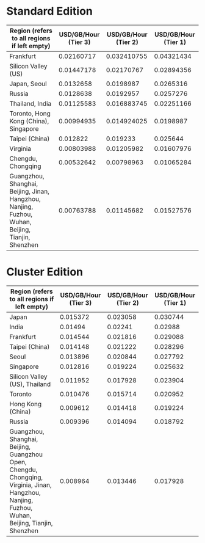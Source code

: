 ﻿# Standard Edition

| Region (refers to all regions if left empty) | USD/GB/Hour (Tier 3) | USD/GB/Hour (Tier 2) | USD/GB/Hour (Tier 1) |
|---------|---------|---------|---------|
| Frankfurt | 0.02160717 | 0.032410755 | 0.04321434 |
| Silicon Valley (US) | 0.01447178 | 0.02170767 | 0.02894356 |
| Japan, Seoul | 0.0132658 | 0.0198987 | 0.0265316 |
| Russia | 0.0128638 | 0.0192957 | 0.0257276 |
| Thailand, India | 0.01125583 | 0.016883745 | 0.02251166 |
| Toronto, Hong Kong (China), Singapore | 0.00994935 | 0.014924025 | 0.0198987 |
|Taipei (China) | 0.012822 | 0.019233 | 0.025644 |
| Virginia | 0.00803988 | 0.01205982 | 0.01607976 |
| Chengdu, Chongqing | 0.00532642 | 0.00798963 | 0.01065284 |
| Guangzhou, Shanghai, Beijing, Jinan, Hangzhou, Nanjing, Fuzhou, Wuhan, Beijing, Tianjin, Shenzhen | 0.00763788 | 0.01145682 | 0.01527576 |

# Cluster Edition
| Region (refers to all regions if left empty) | USD/GB/Hour (Tier 3) | USD/GB/Hour (Tier 2) | USD/GB/Hour (Tier 1) |
|---------|---------|---------|---------|
| Japan | 0.015372 | 0.023058 | 0.030744 |
| India | 0.01494 | 0.02241 | 0.02988 |
| Frankfurt | 0.014544 | 0.021816 | 0.029088 |
| Taipei (China) | 0.014148 | 0.021222 | 0.028296 |
| Seoul | 0.013896 | 0.020844 | 0.027792 |
| Singapore | 0.012816 | 0.019224 | 0.025632 |
| Silicon Valley (US), Thailand | 0.011952 | 0.017928 | 0.023904 |
| Toronto | 0.010476 | 0.015714 | 0.020952 |
| Hong Kong (China) | 0.009612 | 0.014418 | 0.019224 |
| Russia | 0.009396 | 0.014094 | 0.018792 |
| Guangzhou, Shanghai, Beijing, Guangzhou Open, Chengdu, Chongqing, Virginia, Jinan, Hangzhou, Nanjing, Fuzhou, Wuhan, Beijing, Tianjin, Shenzhen | 0.008964 | 0.013446 | 0.017928 |

